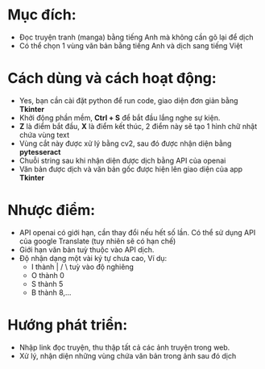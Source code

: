 # Mục đích:
- Đọc truyện tranh (manga) bằng tiếng Anh mà không cần gõ lại để dịch
- Có thể chọn 1 vùng văn bản bằng tiếng Anh và dịch sang tiếng Việt
# Cách dùng và cách hoạt động:
- Yes, bạn cần cài đặt python để run code, giao diện đơn giản bằng **Tkinter**
- Khởi động phần mềm, **Ctrl + S** để bắt đầu lắng nghe sự kiện.
- **Z** là điểm bắt đầu, **X** là điểm kết thúc, 2 điểm này sẽ tạo 1 hình chữ nhật chứa vùng text
- Vùng cắt này được xử lý bằng cv2, sau đó được nhận diện bằng **pytesseract**
- Chuỗi string sau khi nhận diện được dịch bằng API của openai
- Văn bản được dịch và văn bản gốc được hiện lên giao diện của app **Tkinter**
# Nhược điểm:
- API openai có giới hạn, cần thay đổi nếu hết số lần. Có thể sử dụng API của google Translate (tuy nhiên sẽ có hạn chế)
- Giới hạn văn bản tuỳ thuộc vào API dịch.
- Độ nhận dạng một vài ký tự chưa cao, Ví dụ:
  + I thành | / \ tuỳ vào độ nghiêng
  + O thành 0
  + S thành 5
  + B thành 8,...
# Hướng phát triển:
- Nhập link đọc truyện, thu thập tất cả các ảnh truyện trong web.
- Xử lý, nhận diện những vùng chứa văn bản trong ảnh sau đó dịch
